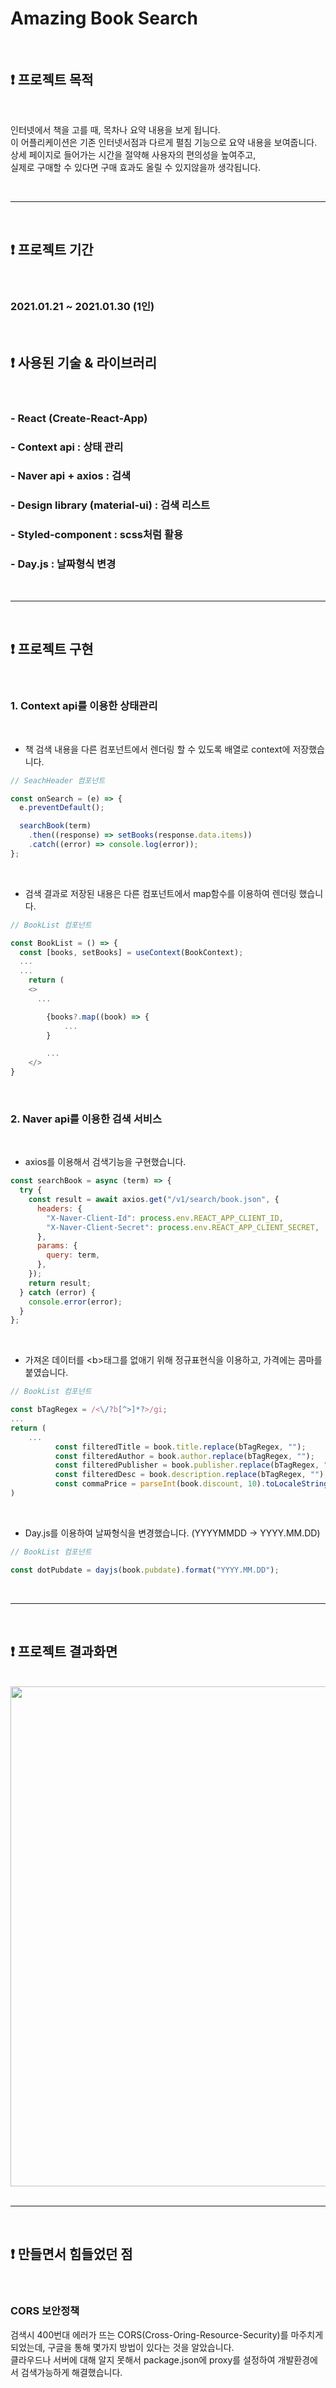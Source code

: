 # Amazing Book Search

<br>

## ❗️ 프로젝트 목적

<br>

인터넷에서 책을 고를 때, 목차나 요약 내용을 보게 됩니다.<br>
이 어플리케이션은 기존 인터넷서점과 다르게 펼침 기능으로 요약 내용을 보여줍니다.<br>
상세 페이지로 들어가는 시간을 절약해 사용자의 편의성을 높여주고, <br>
실제로 구매할 수 있다면 구매 효과도 올릴 수 있지않을까 생각됩니다. <br>

<br>

---

<br>

## ❗️ 프로젝트 기간

<br>

### 2021.01.21 ~ 2021.01.30 (1인)

<br>

## ❗️ 사용된 기술 & 라이브러리

<br>

### - React (Create-React-App)

### - Context api : 상태 관리

### - Naver api + axios : 검색

### - Design library (material-ui) : 검색 리스트

### - Styled-component : scss처럼 활용

### - Day.js : 날짜형식 변경

  <br>

---

<br>

## ❗️ 프로젝트 구현

<br>

### 1. Context api를 이용한 상태관리

<br>

- 책 검색 내용을 다른 컴포넌트에서 렌더링 할 수 있도록 배열로 context에 저장했습니다.

```js
// SeachHeader 컴포넌트

const onSearch = (e) => {
  e.preventDefault();

  searchBook(term)
    .then((response) => setBooks(response.data.items))
    .catch((error) => console.log(error));
};
```

<br>

- 검색 결과로 저장된 내용은 다른 컴포넌트에서 map함수를 이용하여 렌더링 했습니다.

```js
// BookList 컴포넌트

const BookList = () => {
  const [books, setBooks] = useContext(BookContext);
  ...
  ...
    return (
    <>
      ...

        {books?.map((book) => {
            ...
        }

        ...
    </>
}

```

<br>

### 2. Naver api를 이용한 검색 서비스

<br>

- axios를 이용해서 검색기능을 구현했습니다.

```js
const searchBook = async (term) => {
  try {
    const result = await axios.get("/v1/search/book.json", {
      headers: {
        "X-Naver-Client-Id": process.env.REACT_APP_CLIENT_ID,
        "X-Naver-Client-Secret": process.env.REACT_APP_CLIENT_SECRET,
      },
      params: {
        query: term,
      },
    });
    return result;
  } catch (error) {
    console.error(error);
  }
};
```

<br>

- 가져온 데이터를 \<b>태그를 없애기 위해 정규표현식을 이용하고, 가격에는 콤마를 붙였습니다.

```js
// BookList 컴포넌트

const bTagRegex = /<\/?b[^>]*?>/gi;
...
return (
    ...
          const filteredTitle = book.title.replace(bTagRegex, "");
          const filteredAuthor = book.author.replace(bTagRegex, "");
          const filteredPublisher = book.publisher.replace(bTagRegex, "");
          const filteredDesc = book.description.replace(bTagRegex, "");
          const commaPrice = parseInt(book.discount, 10).toLocaleString();
)
```

<br>

- Day.js를 이용하여 날짜형식을 변경했습니다. (YYYYMMDD -> YYYY.MM.DD)

```js
// BookList 컴포넌트

const dotPubdate = dayjs(book.pubdate).format("YYYY.MM.DD");
```

<br>

---

<br>

## ❗️ 프로젝트 결과화면

<br>

<img src="https://github.com/jellybrown/amazing-book-search/blob/master/book-search.gif" width="800">

<br>

<br>

---

<br>

## ❗️ 만들면서 힘들었던 점

<br>

### CORS 보안정책

검색시 400번대 에러가 뜨는 CORS(Cross-Oring-Resource-Security)를 마주치게 되었는데,
구글을 통해 몇가지 방법이 있다는 것을 알았습니다.<br>
클라우드나 서버에 대해 알지 못해서 package.json에 proxy를 설정하여 개발환경에서 검색가능하게
해결했습니다.

<br>

<br>
